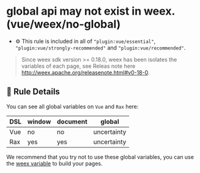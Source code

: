 # global api may not exist in weex. (vue/weex/no-global)

- :gear: This rule is included in all of `"plugin:vue/essential"`, `"plugin:vue/strongly-recommended"` and `"plugin:vue/recommended"`.

> Since weex sdk version >= 0.18.0, weex has been isolates the variables of each page, see Releas note here http://weex.apache.org/releasenote.html#v0-18-0.


## :book: Rule Details
You can see all global variables on `Vue` and `Rax` here:

| DSL | window | document | global |
| --- | --- | --- | --- |
| Vue | no | no | uncertainty |
| Rax | yes | yes | uncertainty |

We recommend that you try not to use these global variables, you can use the [weex variable](http://weex.apache.org/references/weex-variable.html) to build your pages.